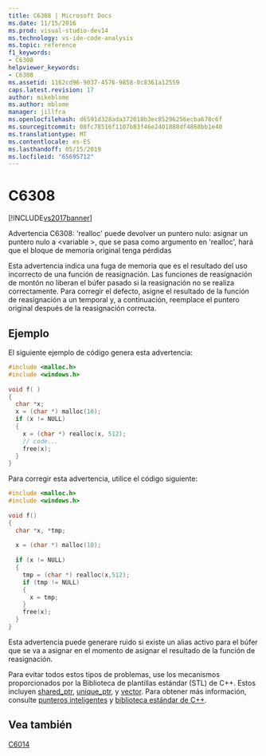 ```yaml
---
title: C6308 | Microsoft Docs
ms.date: 11/15/2016
ms.prod: visual-studio-dev14
ms.technology: vs-ide-code-analysis
ms.topic: reference
f1_keywords:
- C6308
helpviewer_keywords:
- C6308
ms.assetid: 1162cd96-9037-4576-9858-0c8361a12559
caps.latest.revision: 17
author: mikeblome
ms.author: mblome
manager: jillfra
ms.openlocfilehash: d6591d328ada372018b3ec85296256ecba678c6f
ms.sourcegitcommit: 08fc78516f1107b83f46e2401888df4868bb1e40
ms.translationtype: MT
ms.contentlocale: es-ES
ms.lasthandoff: 05/15/2019
ms.locfileid: "65695712"
---
```

# <a name="c6308"></a>C6308
[!INCLUDE[vs2017banner](../includes/vs2017banner.md)]

Advertencia C6308: 'realloc' puede devolver un puntero nulo: asignar un puntero nulo a \<variable >, que se pasa como argumento en 'realloc', hará que el bloque de memoria original tenga pérdidas  
  
 Esta advertencia indica una fuga de memoria que es el resultado del uso incorrecto de una función de reasignación. Las funciones de reasignación de montón no liberan el búfer pasado si la reasignación no se realiza correctamente. Para corregir el defecto, asigne el resultado de la función de reasignación a un temporal y, a continuación, reemplace el puntero original después de la reasignación correcta.  
  
## <a name="example"></a>Ejemplo  
 El siguiente ejemplo de código genera esta advertencia:  
  
```cpp  
#include <malloc.h>  
#include <windows.h>  
  
void f( )  
{  
  char *x;  
  x = (char *) malloc(10);  
  if (x != NULL)  
  {  
    x = (char *) realloc(x, 512);  
    // code...  
    free(x);  
  }     
}  
```  
  
 Para corregir esta advertencia, utilice el código siguiente:  
  
```cpp  
#include <malloc.h>  
#include <windows.h>  
  
void f()  
{  
  char *x, *tmp;  
  
  x = (char *) malloc(10);  
  
  if (x != NULL)  
  {  
    tmp = (char *) realloc(x,512);  
    if (tmp != NULL)   
    {  
      x = tmp;  
    }  
    free(x);  
  }  
}  
```  
  
 Esta advertencia puede generare ruido si existe un alias activo para el búfer que se va a asignar en el momento de asignar el resultado de la función de reasignación.  
  
 Para evitar todos estos tipos de problemas, use los mecanismos proporcionados por la Biblioteca de plantillas estándar (STL) de C++. Estos incluyen [shared_ptr](https://msdn.microsoft.com/library/1469fc51-c658-43f1-886c-f4530dd84860), [unique_ptr](https://msdn.microsoft.com/library/acdf046b-831e-4a4a-83aa-6d4ee467db9a), y [vector](https://msdn.microsoft.com/library/c1431ad8-c0b6-4dbb-89c4-5f651e432d7f). Para obtener más información, consulte [punteros inteligentes](https://msdn.microsoft.com/library/909ef870-904c-49b6-b8cd-e9d0b7dc9435) y [biblioteca estándar de C++](https://msdn.microsoft.com/library/a37d3ba3-58af-47c7-9ee2-441ccd7b77ee).  
  
## <a name="see-also"></a>Vea también  
 [C6014](../code-quality/c6014.md)
